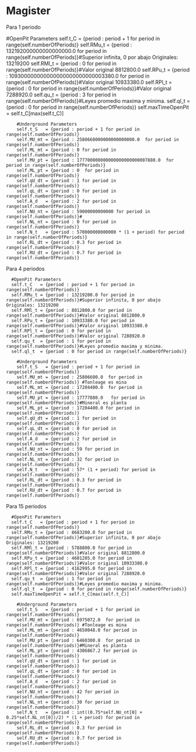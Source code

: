 # Magister
Para 1 periodo

#OpenPit Parameters
        self.t_C   = {period : period + 1 for period in range(self.numberOfPeriods)}
        self.RMu_t = {period : 132192000000000000000.0 for period in range(self.numberOfPeriods)}#Superior infinita, 0 por abajo Originales: 13219200
        self.RMl_t = {period : 0 for period in range(self.numberOfPeriods)}#Valor original 8812800.0
        self.RPu_t = {period : 109300000000000000000000000003380.0 for period in range(self.numberOfPeriods)}#Valor original 10933380.0
        self.RPl_t = {period : 0 for period in range(self.numberOfPeriods)}#Valor original 7288920.0 
        self.qu_t  = {period : 3 for period in range(self.numberOfPeriods)}#Leyes promedio maxima y minima.
        self.ql_t  = {period : 0 for period in range(self.numberOfPeriods)}
        self.maxTimeOpenPit = self.t_C[max(self.t_C)]

        #Underground Parameters
        self.t_S   = {period : period + 1 for period in range(self.numberOfPeriods)}
        self.MU_mt = {period : 2580660000000000000000.0  for period in range(self.numberOfPeriods)}
        self.ML_mt = {period : 0 for period in range(self.numberOfPeriods)}
        self.MU_pt = {period : 177700000000000000000000007880.0  for period in range(self.numberOfPeriods)}
        self.ML_pt = {period : 0  for period in range(self.numberOfPeriods)}
        self.qU_dt = {period : 1 for period in range(self.numberOfPeriods)}
        self.qL_dt = {period : 0 for period in range(self.numberOfPeriods)}
        self.A_d   = {period : 2 for period in range(self.numberOfPeriods)}
        self.NU_nt = {period : 59000000000000 for period in range(self.numberOfPeriods)}# 
        self.NL_nt = {period : 0 for period in range(self.numberOfPeriods)}
        self.N_t   = {period : 570000000000000 * (1 + period) for period in range(self.numberOfPeriods)}
        self.RL_dt = {period : 0.3 for period in range(self.numberOfPeriods)}
        self.RU_dt = {period : 0.7 for period in range(self.numberOfPeriods)}


Para 4 periodos


      #OpenPit Parameters
      self.t_C   = {period : period + 1 for period in range(self.numberOfPeriods)}
      self.RMu_t = {period : 13219200.0 for period in range(self.numberOfPeriods)}#Superior infinita, 0 por abajo Originales: 13219200
      self.RMl_t = {period : 8812800.0 for period in range(self.numberOfPeriods)}#Valor original 8812800.0
      self.RPu_t = {period : 10933380.0 for period in range(self.numberOfPeriods)}#Valor original 10933380.0
      self.RPl_t = {period : 0 for period in range(self.numberOfPeriods)}#Valor original 7288920.0 
      self.qu_t  = {period : 1 for period in range(self.numberOfPeriods)}#Leyes promedio maxima y minima.
      self.ql_t  = {period : 0 for period in range(self.numberOfPeriods)}

        #Underground Parameters
        self.t_S   = {period : period + 1 for period in range(self.numberOfPeriods)}
        self.MU_mt = {period : 25806600.0  for period in range(self.numberOfPeriods)} #Tonleage es mina
        self.ML_mt = {period : 17204400.0  for period in range(self.numberOfPeriods)}
        self.MU_pt = {period : 17777880.0   for period in range(self.numberOfPeriods)}#Mineral es planta
        self.ML_pt = {period : 17204400.0 for period in range(self.numberOfPeriods)}
        self.qU_dt = {period : 1 for period in range(self.numberOfPeriods)}
        self.qL_dt = {period : 0 for period in range(self.numberOfPeriods)}
        self.A_d   = {period : 2 for period in range(self.numberOfPeriods)}
        self.NU_nt = {period : 59 for period in range(self.numberOfPeriods)} 
        self.NL_nt = {period : 32 for period in range(self.numberOfPeriods)}
        self.N_t   = {period : 57* (1 + period) for period in range(self.numberOfPeriods)}
        self.RL_dt = {period : 0.3 for period in range(self.numberOfPeriods)}
        self.RU_dt = {period : 0.7 for period in range(self.numberOfPeriods)}


Para 15 periodos

      #OpenPit Parameters
      self.t_C   = {period : period + 1 for period in range(self.numberOfPeriods)}
      self.RMu_t = {period : 8683200.0 for period in range(self.numberOfPeriods)}#Superior infinita, 0 por abajo Originales: 13219200
      self.RMl_t = {period : 5788800.0 for period in range(self.numberOfPeriods)}#Valor original 8812800.0
      self.RPu_t = {period : 4601205.0 for period in range(self.numberOfPeriods)}#Valor original 10933380.0
      self.RPl_t = {period : 4162995.0 for period in range(self.numberOfPeriods)}#Valor original 7288920.0 
      self.qu_t  = {period : 1 for period in range(self.numberOfPeriods)}#Leyes promedio maxima y minima.
      self.ql_t  = {period : 0 for period in range(self.numberOfPeriods)}
      self.maxTimeOpenPit = self.t_C[max(self.t_C)]

        #Underground Parameters
        self.t_S   = {period : period + 1 for period in range(self.numberOfPeriods)}
        self.MU_mt = {period : 6975072.0  for period in range(self.numberOfPeriods)} #Tonleage es mina
        self.ML_mt = {period : 4650048.0 for period in range(self.numberOfPeriods)}
        self.MU_pt = {period : 6460300.8  for period in range(self.numberOfPeriods)}#Mineral es planta
        self.ML_pt = {period : 4306867.2 for period in range(self.numberOfPeriods)}
        self.qU_dt = {period : 1 for period in range(self.numberOfPeriods)}
        self.qL_dt = {period : 0 for period in range(self.numberOfPeriods)}
        self.A_d   = {period : 2 for period in range(self.numberOfPeriods)}
        self.NU_nt = {period : 42 for period in range(self.numberOfPeriods)} 
        self.NL_nt = {period : 30 for period in range(self.numberOfPeriods)}
        self.N_t   = {period : int((0.75*self.NU_nt[0] + 0.25*self.NL_nt[0])/2) * (1 + period) for period in range(self.numberOfPeriods)}
        self.RL_dt = {period : 0.3 for period in range(self.numberOfPeriods)}
        self.RU_dt = {period : 0.7 for period in range(self.numberOfPeriods)}
